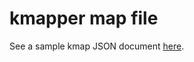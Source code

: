# kmapper map file

See a sample kmap JSON document <a href="https://github.com/cyrill-martin/kmapper/blob/master/sample_kmap.json">here</a>.

